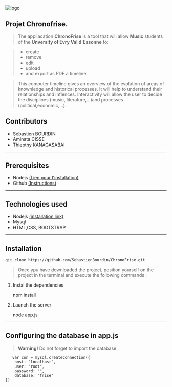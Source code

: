 ![logo](https://hal.archives-ouvertes.fr/UNIV-PARIS-SACLAY/public/logo_UP_saclay_final.png)

## **Projet Chronofrise.**

> The appliacation **ChronoFrise** is a tool that will allow **Music** students of the  **Unversity of Evry Val d'Essonne** to:

> - <i class="icon-file"></i> create
> - <i class="icon-trash"></i> remove
> - <i class="icon-pencil"></i> edit
> - <i class="icon-upload"></i> upload
> - <i class="icon-hdd"></i> and export as PDF a timeline.

> This computer timeline gives an overview of the evolution of areas of knownledge and historical processes.
> It will help to understand their  relationships and inflences.
> Interactivity will allow the user to decide the disciplines (music, literature,...)and processes (political,economic,...).

## **Contributors**

 - Sebastien BOURDIN
 - Aminata CISSE
 - Thiepthy KANAGASABAI
 
----------
## **Prerequisites**
 - Nodejs [(Lien pour l'installation)](https://nodejs.org/en/)
 - Github [(Instructions)](https://git-scm.com/downloads)

----------
## **Technologies used**
 

 - Nodejs [(installation link)](https://nodejs.org/en/)
 - Mysql 
 - HTML,CSS, BOOTSTRAP


----------
## **Installation**

    git clone https://github.com/SebastienBourdin/ChronoFrise.git

> Once ypu have downloaded the project, position yourself on the project in the terminal and execute the following commands :

 1. Instal the dependencies
 
    npm install
    

 2. Launch the server 
 
    node app.js
   
----------
## **Configuring the database in app.js**

> **Warning!** Do not forget to import the database 

       var con = mysql.createConnection({
        host: "localhost",
        user: "root",
        password: "",
        database: "frise"
    })
